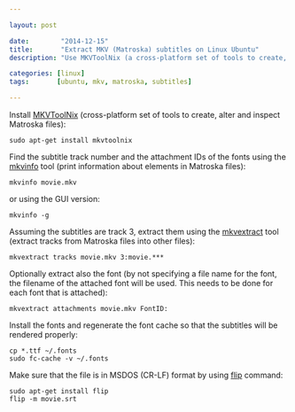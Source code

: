 ```yaml
---

layout: post

date:        "2014-12-15"
title:       "Extract MKV (Matroska) subtitles on Linux Ubuntu"
description: "Use MKVToolNix (a cross-platform set of tools to create, alter and inspect Matroska files) to find and extract the subtitles (and fonts)."

categories: [linux]
tags:       [ubuntu, mkv, matroska, subtitles]

---
```



Install [MKVToolNix] (cross-platform set of tools to create, alter and inspect Matroska files):

```
sudo apt-get install mkvtoolnix
```

Find the subtitle track number and the attachment IDs of the fonts using the [mkvinfo] tool (print information about elements in Matroska files):

```
mkvinfo movie.mkv
```

or using the GUI version:

```
mkvinfo -g
```

Assuming the subtitles are track 3, extract them using the [mkvextract] tool (extract tracks from Matroska files into other files):

```
mkvextract tracks movie.mkv 3:movie.***
```

Optionally extract also the font (by not specifying a file name for the font, the filename of the attached font will be used.
This needs to be done for each font that is attached):

```
mkvextract attachments movie.mkv FontID:
```

Install the fonts and regenerate the font cache so that the subtitles will be rendered properly:

```
cp *.ttf ~/.fonts
sudo fc-cache -v ~/.fonts
```

Make sure that the file is in MSDOS (CR-LF) format by using [flip] command:

```
sudo apt-get install flip
flip -m movie.srt
```


[MKVToolNix]: http://www.bunkus.org/videotools/mkvtoolnix/
[mkvinfo]:    http://www.bunkus.org/videotools/mkvtoolnix/doc/mkvinfo.html
[mkvextract]: http://www.bunkus.org/videotools/mkvtoolnix/doc/mkvextract.html
[flip]:       http://manpages.debian.org/cgi-bin/man.cgi?query=flip